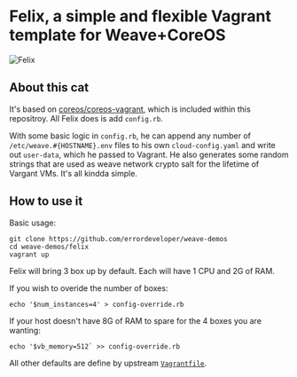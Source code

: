 # Felix, a simple and flexible Vagrant template for Weave+CoreOS

![Felix](http://upload.wikimedia.org/wikipedia/commons/0/0f/Felix_the_cat.svg)

## About this cat

It's based on [coreos/coreos-vagrant](https://github.com/coreos/coreos-vagrant/), which is included within this repositroy. All Felix does is add `config.rb`.

With some basic logic in `config.rb`, he can append any number of `/etc/weave.#{HOSTNAME}.env` files to his own `cloud-config.yaml` and write out `user-data`, which he passed to Vagrant. He also generates some random strings that are used as weave network crypto salt for the lifetime of Vargant VMs. It's all kindda simple.

## How to use it

Basic usage:
```
git clone https://github.com/errordeveloper/weave-demos
cd weave-demos/felix
vagrant up
```

Felix will bring 3 box up by default. Each will have 1 CPU and 2G of RAM.

If you wish to overide the number of boxes:
```
echo '$num_instances=4' > config-override.rb
```

If your host doesn't have 8G of RAM to spare for the 4 boxes you are wanting:
```
echo '$vb_memory=512` >> config-override.rb
```

All other defaults are define by upstream [`Vagrantfile`](../coreos-vagrant/Vagrantfile#L11-L17).
